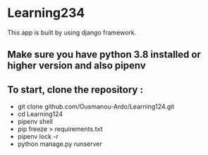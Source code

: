 # Learning234
This app is built by using django framework.
## Make sure you have python 3.8 installed  or higher version  and also pipenv


## To start, clone the repository  : 
- git clone github.com/Ousmanou-Ardo/Learning124.git
- cd Learning124
- pipenv shell
- pip freeze > requirements.txt
- pipenv lock -r
- python  manage.py runserver



